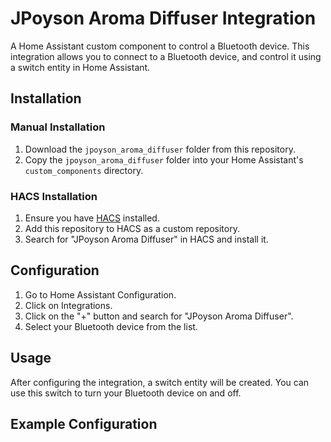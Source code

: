 # JPoyson Aroma Diffuser Integration

A Home Assistant custom component to control a Bluetooth device. This integration allows you to connect to a Bluetooth device, and control it using a switch entity in Home Assistant.

## Installation

### Manual Installation

1. Download the `jpoyson_aroma_diffuser` folder from this repository.
2. Copy the `jpoyson_aroma_diffuser` folder into your Home Assistant's `custom_components` directory.

### HACS Installation

1. Ensure you have [HACS](https://hacs.xyz/) installed.
2. Add this repository to HACS as a custom repository.
3. Search for "JPoyson Aroma Diffuser" in HACS and install it.

## Configuration

1. Go to Home Assistant Configuration.
2. Click on Integrations.
3. Click on the "+" button and search for "JPoyson Aroma Diffuser".
4. Select your Bluetooth device from the list.

## Usage

After configuring the integration, a switch entity will be created. You can use this switch to turn your Bluetooth device on and off.

## Example Configuration
